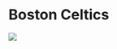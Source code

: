 <!DOCTYPE html>
<html lang="en">
  <head>
    
   <meta charset="UTF-8">
   <title>Page Title</title>
   
  </head>
  <body>
  
   <h1>Boston Celtics</h1>
   <img src="https://www.bing.com/images/search?view=detailV2&ccid=O74yvrzg&id=678C307159A88CC00B7957ABA85489D65C085918&thid=OIP.O74yvrzgPMuCb6tYfdgoSwHaIO&mediaurl=https%3a%2f%2fupload.wikimedia.org%2fwikipedia%2fen%2fthumb%2f8%2f8f%2fBoston_Celtics.svg%2f1200px-Boston_Celtics.svg.png&exph=1333&expw=1200&q=boston+cletics&simid=608022186513796483&ck=590FDA9D477BC4212CB32F566583237C&selectedIndex=1&FORM=IRPRST&ajaxhist=0 alt="Logo">
